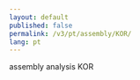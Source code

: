 ```yaml
---
layout: default
published: false
permalink: /v3/pt/assembly/KOR/
lang: pt
---
```


assembly analysis KOR
